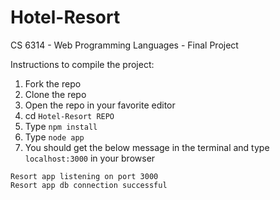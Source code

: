 # Hotel-Resort
CS 6314 - Web Programming Languages - Final Project

Instructions to compile the project:

1. Fork the repo
2. Clone the repo
3. Open the repo in your favorite editor
4. cd `Hotel-Resort REPO`
2. Type `npm install`
3. Type `node app`
4. You should get the below message in the terminal and type `localhost:3000` in your browser

```
Resort app listening on port 3000 
Resort app db connection successful
```

